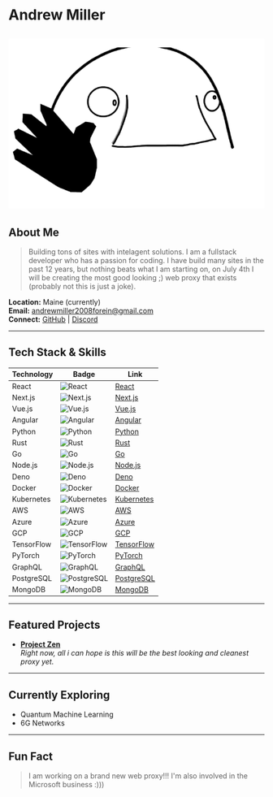 # Andrew Miller 
![](/assets/2025_06_25_0e4_Kleki.png)
---

## About Me

> Building tons of sites with intelagent solutions. I am a fullstack developer who has a passion for coding. I have build many sites in the past 12 years, but nothing beats what I am starting on, on July 4th I will be creating the most good looking ;) web proxy that exists (probably not this is just a joke).

**Location:** Maine (currently)  
**Email:** [andrewmiller2008forein@gmail.com](mailto:andrewmiller2008forein@gmail.com)  
**Connect:** [GitHub](https://github.com/AndrewMiller16) | [Discord](https://discord.com/users/1387217221318742147)

---

## Tech Stack & Skills

| Technology | Badge | Link |
|--------------|--------|-------|
| React | ![React](https://img.shields.io/badge/React-61DAFB?style=flat&logo=react&logoColor=white) | [React](https://reactjs.org) |
| Next.js | ![Next.js](https://img.shields.io/badge/Next.js-000000?style=flat&logo=next.js&logoColor=white) | [Next.js](https://nextjs.org) |
| Vue.js | ![Vue.js](https://img.shields.io/badge/Vue.js-4FC08D?style=flat&logo=vue.js&logoColor=white) | [Vue.js](https://vuejs.org) |
| Angular | ![Angular](https://img.shields.io/badge/Angular-DD0031?style=flat&logo=angular&logoColor=white) | [Angular](https://angular.io) |
| Python | ![Python](https://img.shields.io/badge/Python-3776AB?style=flat&logo=python&logoColor=white) | [Python](https://python.org) |
| Rust | ![Rust](https://img.shields.io/badge/Rust-000000?style=flat&logo=rust&logoColor=white) | [Rust](https://www.rust-lang.org) |
| Go | ![Go](https://img.shields.io/badge/Go-00ADD8?style=flat&logo=go&logoColor=white) | [Go](https://golang.org) |
| Node.js | ![Node.js](https://img.shields.io/badge/Node.js-339933?style=flat&logo=node.js&logoColor=white) | [Node.js](https://nodejs.org) |
| Deno | ![Deno](https://img.shields.io/badge/Deno-000000?style=flat&logo=deno&logoColor=white) | [Deno](https://deno.land) |
| Docker | ![Docker](https://img.shields.io/badge/Docker-2496ED?style=flat&logo=docker&logoColor=white) | [Docker](https://docker.com) |
| Kubernetes | ![Kubernetes](https://img.shields.io/badge/Kubernetes-326CE5?style=flat&logo=kubernetes&logoColor=white) | [Kubernetes](https://kubernetes.io) |
| AWS | ![AWS](https://img.shields.io/badge/AWS-232F3E?style=flat&logo=amazon-aws&logoColor=white) | [AWS](https://aws.amazon.com) |
| Azure | ![Azure](https://img.shields.io/badge/Azure-0078D4?style=flat&logo=microsoft-azure&logoColor=white) | [Azure](https://azure.microsoft.com) |
| GCP | ![GCP](https://img.shields.io/badge/GCP-4285F4?style=flat&logo=google-cloud&logoColor=white) | [GCP](https://cloud.google.com) |
| TensorFlow | ![TensorFlow](https://img.shields.io/badge/TensorFlow-FF6F00?style=flat&logo=tensorflow&logoColor=white) | [TensorFlow](https://tensorflow.org) |
| PyTorch | ![PyTorch](https://img.shields.io/badge/PyTorch-EE4C2C?style=flat&logo=pytorch&logoColor=white) | [PyTorch](https://pytorch.org) |
| GraphQL | ![GraphQL](https://img.shields.io/badge/GraphQL-E10098?style=flat&logo=graphql&logoColor=white) | [GraphQL](https://graphql.org) |
| PostgreSQL | ![PostgreSQL](https://img.shields.io/badge/PostgreSQL-336791?style=flat&logo=postgresql&logoColor=white) | [PostgreSQL](https://www.postgresql.org) |
| MongoDB | ![MongoDB](https://img.shields.io/badge/MongoDB-47A248?style=flat&logo=mongodb&logoColor=white) | [MongoDB](https://www.mongodb.com) |

---

## Featured Projects

- **[Project Zen](https://github.com/AndrewMiller16/project-zen-coming-soon)**  
  _Right now, all i can hope is this will be the best looking and cleanest proxy yet._
---

## Currently Exploring

- Quantum Machine Learning  
- 6G Networks  

---

## Fun Fact

> I am working on a brand new web proxy!!! I'm also involved in the Microsoft business :)))
